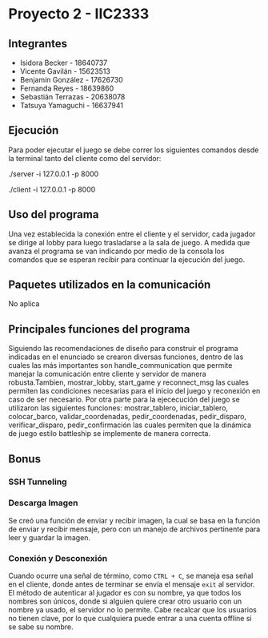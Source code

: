 # Proyecto 2 - IIC2333


## Integrantes

-   Isidora Becker - 18640737
-   Vicente Gavilán - 15623513
-   Benjamín González - 17626730
-   Fernanda Reyes - 18639860
-   Sebastián Terrazas - 20638078
-   Tatsuya Yamaguchi - 16637941


## Ejecución

Para poder ejecutar el juego se debe correr los siguientes comandos desde la terminal tanto del cliente como del servidor:

./server -i 127.0.0.1 -p 8000

./client -i 127.0.0.1 -p 8000

## Uso del programa

Una vez establecida la conexión entre el cliente y el servidor, cada jugador se dirige al lobby para luego trasladarse a la sala de juego. A medida que avanza el programa se van indicando por medio de la consola los comandos que se esperan recibir para continuar la ejecución del juego.

## Paquetes utilizados en la comunicación

No aplica

## Principales funciones del programa

Siguiendo las recomendaciones de diseño para construir el programa indicadas en el enunciado se crearon diversas funciones, dentro de las cuales las más importantes son handle_communication que permite manejar la comunicación entre cliente y servidor de manera robusta.Tambien, mostrar_lobby, start_game y reconnect_msg las cuales permiten las condiciones necesarias para el inicio del juego y reconexión en caso de ser necesario. Por otra parte para la ejececución del juego se utilizaron las siguientes funciones: mostrar_tablero, iniciar_tablero, colocar_barco, validar_coordenadas, pedir_coordenadas, pedir_disparo, verificar_disparo, pedir_confirmación las cuales permiten que la dinámica de juego estilo battleship se implemente de manera correcta.

## Bonus

### SSH Tunneling

### Descarga Imagen

Se creó una función de enviar y recibir imagen, la cual se basa en la función de enviar y recibir mensaje, pero con un manejo de archivos pertinente para leer y guardar la imagen.

### Conexión y Desconexión

Cuando ocurre una señal de término, como `CTRL + C`, se maneja esa señal en el cliente, donde antes de terminar se envía el mensaje `exit` al servidor. El método de autenticar al jugador es con su nombre, ya que todos los nombres son únicos, donde si alguien quiere crear otro usuario con un nombre ya usado, el servidor no lo permite. Cabe recalcar que los usuarios no tienen clave, por lo que cualquiera puede entrar a una cuenta offline si se sabe su nombre.
